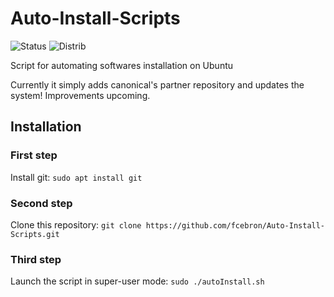 # Auto-Install-Scripts
![Status](https://img.shields.io/badge/Status-In%20Development-red.svg)
![Distrib](https://img.shields.io/badge/Ubuntu-16.04-brightgreen.svg)

Script for automating softwares installation on Ubuntu

Currently it simply adds canonical's partner repository and updates the system!
Improvements upcoming.

## Installation
### First step
Install git:
```sudo apt install git```

### Second step
Clone this repository:
```git clone https://github.com/fcebron/Auto-Install-Scripts.git```

### Third step
Launch the script in super-user mode:
```sudo ./autoInstall.sh```
